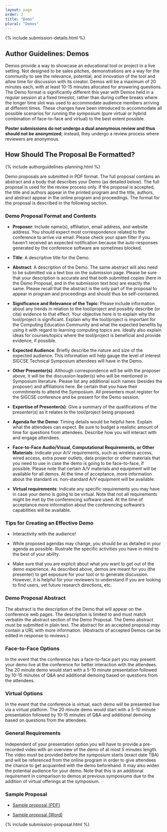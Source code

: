 ```yaml
---
layout: page
order: 2
title: "Demo"
plural: "Demos"
---
```


{% include submission-details.html %}

## Author Guidelines: Demos

Demos provide a way to showcase an educational tool or project in a live setting. Not designed to be sales pitches, demonstrations are a way for the community to see the relevance, potential, and innovation of the tool and allow time for discussion with its creator. Demos will be a maximum of 20 minutes each, with at least 10-15 minutes allocated for answering questions. The Demo format is significantly different this year with Demos held in a regular session at a fixed timeslot, rather than during coffee breaks where the longer time slot was used to accommodate audience members arriving at different times. These changes have been introduced to accommodate all possible scenarios for running the symposium (pure virtual or hybrid combination of face-to-face and virtual)  to the best extent possible.

**Poster submissions do not undergo a dual anonymous review and thus should not be anonymized**; instead, they undergo a review process where reviewers are anonymous.

## How Should The Proposal Be Formatted?
{% include authorguidelines-planning.html %}

Demo proposals are submitted in PDF format. The full proposal contains an abstract and a body that describes your Demo (as detailed below). The full proposal is used for the review process only. If the proposal is accepted, the title and authors appear in the printed program and the title, authors, and abstract appear in the online program and proceedings. The format for the proposal is described in the following section.

### Demo Proposal Format and Contents

* **Proposer**: Include name(s), affiliation, email address, and website address. You should expect most correspondence related to the conference to arrive via email. Please check your spam filter if you haven’t received an expected notification because the auto-responses generated by the conference software are sometimes blocked.

* **Title**: A descriptive title for the Demo.

* **Abstract**: A description of the Demo. The same abstract will also need to be submitted via a text box on the submission page. Please be sure that your description is accurate and that both submitted copies (here in the Demo Proposal, and in the submission text box) are exactly the same. Please recall that the abstract is the only part of the proposal to appear in program and proceedings and should thus be self-contained.

* **Significance and Relevance of the Topic**: Please include information about any trends in relation to the tool/project and possibly describe (or cite) evidence to that effect. Your objective here is to explain why the tool/project is significant. Explain why the tool/project is important for the Computing Education Community and what the expected benefits by using it with regard to learning computing topics  are. Ideally also explain ideas for courses/topics where the tool/project is beneficial and provide evidence, if possible.

* **Expected Audience**: Briefly describe the nature and size of the expected audience. This information will help gauge the level of interest SIGCSE Technical Symposium attendees will have in the Demo.

* **Other Presenter(s)**: Although correspondence will be with the proposer above, it will be the discussion leader(s) who will be mentioned in Symposium literature. Please list any additional such names (besides the proposer) and affiliations here. Be certain that you have their commitments to attend the Symposium. All presenters must register for the SIGCSE conference and be present for the Demo session.

* **Expertise of Presenter(s)**: Give a summary of the qualifications of the presenter(s) as it relates to the tool/project being proposed.

* **Agenda for the Demo**: Timing details would be helpful here. Explain what the attendees can expect. Be sure to budget a realistic amount of time for questions from attendees. Describe how you will interact with and engage attendees.

* **Face-to-Face Audio/Visual, Computational Requirements, or Other Materials**: Indicate your A/V requirements, such as wireless access, wired access, extra power outlets, data projector or other materials that you need to use in case the demo is going to be face-to-face, if possible. Please note that certain A/V materials and equipment will be available for all demos. At the time of acceptance, more information about the standard vs. non-standard A/V equipment will be available.

* **Virtual requirements**: Indicate any specific requirements you may have in case your demo is going to be virtual. Note that not all requirements might be met by the conferencing software used. At the time of acceptance more information about the conferencing software’s capabilities will be available.

### Tips for Creating an Effective Demo

* Interactivity with the audience!

* While proposed agendas may change, you should be as detailed in your agenda as possible.  Illustrate the specific activities you have in mind to the best of your ability.

* Make sure that you are explicit about what *you* want to get out of the demo experience.  As described above, demos are meant for you (the presenter) to get exposure for your tool or to generate discussion.  However, it is helpful for your reviewers to understand if you are looking to find users, vet future research directions, etc.

### Demo Proposal Abstract

The abstract is the description of the Demo that will appear on the conference web pages. The description is limited to and must match verbatim the abstract section of the Demo Proposal. The Demo abstract must be submitted in plain text. The abstract for an accepted proposal may contain a URL with more information. (Abstracts of accepted Demos can be edited in response to reviews.)

### Face-to-Face Options

In the event that the conference has a face-to-face part you may present your demo live at the conference for better interaction with the attendees. The 20 minute demo would start with a 5-10 minute presentation followed by 10-15 minutes of Q&A and additional demoing based on questions from the attendees.

### Virtual Options

In the event that the conference is virtual, each demo will be presented live via a virtual platform.  The 20 minute demo would start with a 5-10 minute presentation followed by 10-15 minutes of Q&A and additional demoing based on questions from the attendees.

### General Requirements

Independent of your presentation option you will have to provide a pre-recorded video with an overview of the demo of at most 5 minutes length. The video must be provided before the symposium starts (exact date TBA) and will be referenced from the online program in order to give attendees the chance to get acquainted with the demo beforehand. It may also widen the potential audience for your demo. Note that this is an additional requirement in comparison to demos at previous symposiums due to the addition of virtual offerings at the symposium.


### Sample Proposal

* [Sample proposal (PDF)](/docs/sigcse-sample-demo.pdf)

* [Sample proposal (Word)](/docs/sigcse-sample-demo.docx)

{% include submission-proposal.html %}
